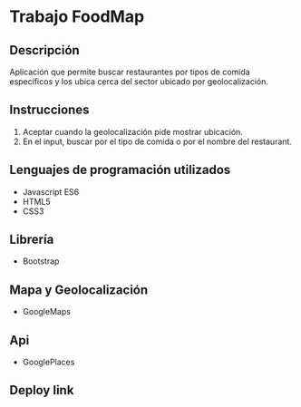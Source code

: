 # Trabajo FoodMap
## Descripción
Aplicación que permite buscar restaurantes por tipos de comida específicos y los ubica cerca del sector ubicado por geolocalización.
## Instrucciones
1. Aceptar cuando la geolocalización pide mostrar ubicación.
2. En el input, buscar por el tipo de comida o por el nombre del restaurant.
## Lenguajes de programación utilizados
* Javascript ES6
* HTML5
* CSS3
## Librería 
* Bootstrap
## Mapa y Geolocalización
* GoogleMaps
## Api
* GooglePlaces
## Deploy link
